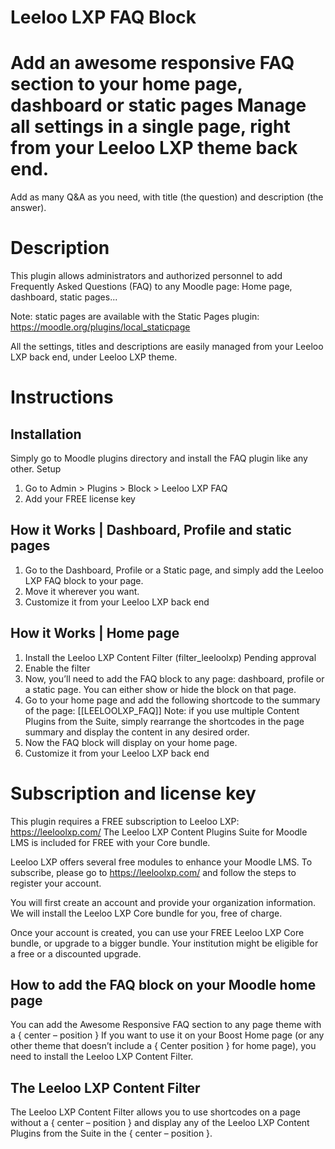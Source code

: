 # Leeloo LXP FAQ Block
Add an awesome responsive FAQ section to your home page, dashboard or static pages Manage all settings in a single page, right from your Leeloo LXP theme back end.
=========================

Add as many Q&A as you need, with title (the question) and description (the answer).

# Description

This plugin allows administrators and authorized personnel to add Frequently Asked Questions (FAQ) to any Moodle page: Home page, dashboard, static pages...

Note: static pages are available with the Static Pages plugin: https://moodle.org/plugins/local_staticpage


All the settings, titles and descriptions are easily managed from your Leeloo LXP back end, under Leeloo LXP theme.

# Instructions

## Installation

Simply go to Moodle plugins directory and install the FAQ plugin like any other.
Setup
1. Go to Admin > Plugins > Block > Leeloo LXP FAQ
2. Add your FREE license key

## How it Works | Dashboard, Profile and static pages
1. Go to the Dashboard, Profile or a Static page, and simply add the Leeloo LXP FAQ block to your page.
2. Move it wherever you want.
3. Customize it from your Leeloo LXP back end

## How it Works | Home page
1. Install the Leeloo LXP Content Filter (filter_leeloolxp) Pending approval
2. Enable the filter
3. Now, you’ll need to add the FAQ block to any page: dashboard, profile or a static page. You can either show or hide the block on that page.
4. Go to your home page and add the following shortcode to the summary of the page: [[LEELOOLXP_FAQ]]
Note: if you use multiple Content Plugins from the Suite, simply rearrange the shortcodes in the page summary and display the content in any desired order.
5. Now the FAQ block will display on your home page.
6. Customize it from your Leeloo LXP back end

# Subscription and license key
This plugin requires a FREE subscription to Leeloo LXP: https://leeloolxp.com/
The Leeloo LXP Content Plugins Suite for Moodle LMS is included for FREE with your Core bundle.

Leeloo LXP offers several free modules to enhance your Moodle LMS.
To subscribe, please go to https://leeloolxp.com/ and follow the steps to register your account.

You will first create an account and provide your organization information. We will install the Leeloo LXP Core bundle for you, free of charge.

Once your account is created, you can use your FREE Leeloo LXP Core bundle, or upgrade to a bigger bundle. Your institution might be eligible for a free or a discounted upgrade.

## How to add the FAQ block on your Moodle home page
You can add the Awesome Responsive FAQ section to any page theme with a { center – position }
If you want to use it on your Boost Home page (or any other theme that doesn’t include a { Center position } for home page), you need to install the Leeloo LXP Content Filter.

## The Leeloo LXP Content Filter
The Leeloo LXP Content Filter allows you to use shortcodes on a page without a { center – position } and display any of the Leeloo LXP Content Plugins from the Suite in the { center – position }.
